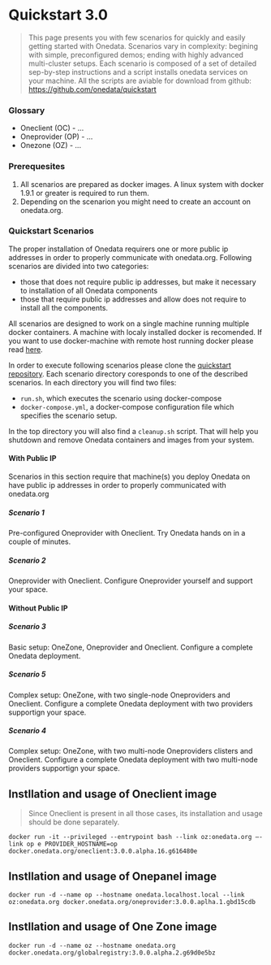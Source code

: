 # Quickstart 3.0

> This page presents you with few scenarios for quickly and easily getting started with Onedata. Scenarios vary in complexity: begining with simple, preconfigured demos; ending with highly advanced multi-cluster setups. Each scenario is composed of a set of detailed sep-by-step instructions and a script installs onedata services on your machine. All the scripts are aviable for download from github: https://github.com/onedata/quickstart

### Glossary
- Oneclient (OC) - ...
- Oneprovider (OP) - ...
- Onezone (OZ) - ...

### Prerequesites 
1. All scenarios are prepared as docker images. A linux system with docker 1.9.1 or greater is required to run them. 
2. Depending on the scenarion you might need to create an account on onedata.org.

### Quickstart Scenarios

The proper installation of Onedata requirers one or more public ip addresses in order to properly communicate with onedata.org. Following scenarios are divided into two categories:
- those that does not require public ip addresses, but make it necessary to installation of all Onedata components
- those that require public ip addresses and allow does not require to install all the components.

All scenarios are designed to work on a single machine running multiple docker containers. A machine with localy installed docker is recomended. If you want to use docker-machine with remote host running docker please read [here](here). 

In order to execute following scenarios please clone the [quickstart repository](https://github.com/onedata/quickstart). Each scenario directory coresponds to one of the described scenarios. In each directory you will find two files: 
- `run.sh`, which executes the scenario using docker-compose 
- `docker-compose.yml`, a docker-compose configuration file which specifies the scenario setup.

In the top directory you will also find a `cleanup.sh` script. That will help you shutdown and remove Onedata containers and images from your system. 

#### With Public IP
Scenarios in this section require that machine(s) you deploy Onedata on have public ip addresses in order to properly communicated with onedata.org

##### Scenario 1
Pre-configured Oneprovider with Oneclient.
Try Onedata hands on in a couple of minutes.

##### Scenario 2 
Oneprovider with Oneclient.
Configure Oneprovider yourself and support your space.

#### Without Public IP

##### Scenario 3
Basic setup: OneZone, Oneprovider and Oneclient.
Configure a complete Onedata deployment. 

##### Scenario 5
Complex setup: OneZone, with two single-node Oneproviders and Oneclient.
Configure a complete Onedata deployment with two providers supportign your space.

##### Scenario 4
Complex setup: OneZone, with two multi-node Oneproviders clisters and Oneclient.
Configure a complete Onedata deployment with two multi-node providers supportign your space.


## Instllation and usage of Oneclient image
> Since Oneclient is present in all those cases, its installation and usage should be done separately.

```
docker run -it --privileged --entrypoint bash --link oz:onedata.org —-link op e PROVIDER_HOSTNAME=op docker.onedata.org/oneclient:3.0.0.alpha.16.g616480e
```

## Instllation and usage of Onepanel image


```
docker run -d --name op --hostname onedata.localhost.local --link oz:onedata.org docker.onedata.org/oneprovider:3.0.0.aplha.1.gbd15cdb
```

## Instllation and usage of One Zone image

```
docker run -d --name oz --hostname onedata.org docker.onedata.org/globalregistry:3.0.0.alpha.2.g69d0e5bz
```
 
